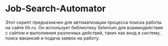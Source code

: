# Job-Search-Automator
Этот скрипт предназначен для автоматизации процесса поиска работы на сайте hh.ru. Он использует библиотеку Selenium для взаимодействия с сайтом и выполнения различных действий, таких как вход в систему, поиск вакансий и подача заявок на работу.
